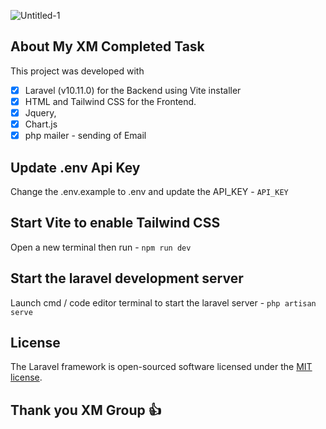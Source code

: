 ![Untitled-1](https://github.com/Devdannnny/xm-app/assets/110941423/c8f69a17-1b8e-4f57-8677-d5f4537670f5)



## About My XM Completed Task

This project was developed with

-   [x] Laravel (v10.11.0) for the Backend using Vite installer
-   [x] HTML and Tailwind CSS for the Frontend.
-   [x] Jquery,
-   [x] Chart.js
-   [x] php mailer - sending of Email

## Update .env Api Key

Change the .env.example to .env and update the API_KEY - `API_KEY`

## Start Vite to enable Tailwind CSS

Open a new terminal then run - `npm run dev`

## Start the laravel development server

Launch cmd / code editor terminal to start the laravel server - `php artisan serve`

## License

The Laravel framework is open-sourced software licensed under the [MIT license](https://opensource.org/licenses/MIT).

## Thank you XM Group :+1:
